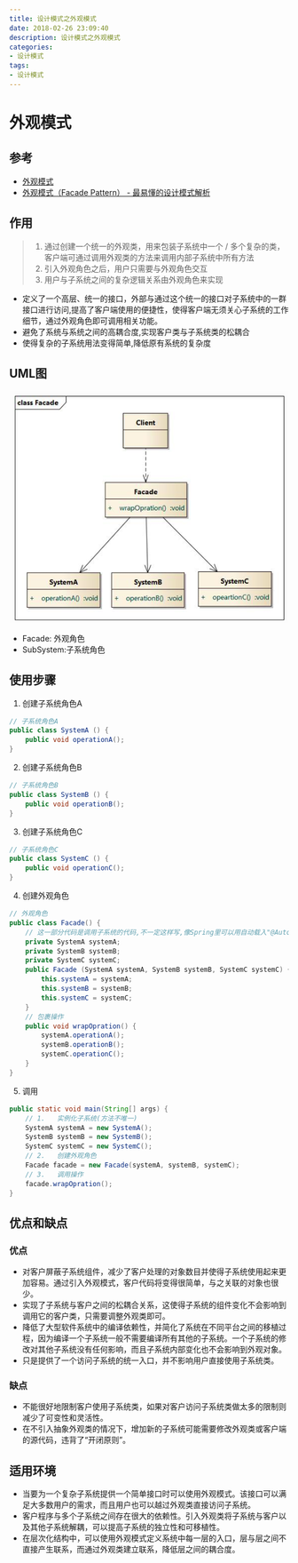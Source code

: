 ```yaml
---
title: 设计模式之外观模式
date: 2018-02-26 23:09:40
description: 设计模式之外观模式
categories:
- 设计模式
tags:
- 设计模式
---
```

#	外观模式

##	参考
+	[外观模式](https://design-patterns.readthedocs.io/zh_CN/latest/structural_patterns/facade.html#)
+	[外观模式（Facade Pattern） - 最易懂的设计模式解析](https://www.jianshu.com/p/1b027d9fc005)

##	作用
>	1.	通过创建一个统一的外观类，用来包装子系统中一个 / 多个复杂的类，客户端可通过调用外观类的方法来调用内部子系统中所有方法
>	2.	引入外观角色之后，用户只需要与外观角色交互
>	3.	用户与子系统之间的复杂逻辑关系由外观角色来实现

+	定义了一个高层、统一的接口，外部与通过这个统一的接口对子系统中的一群接口进行访问,提高了客户端使用的便捷性，使得客户端无须关心子系统的工作细节，通过外观角色即可调用相关功能。
+	避免了系统与系统之间的高耦合度,实现客户类与子系统类的松耦合
+	使得复杂的子系统用法变得简单,降低原有系统的复杂度

##	UML图
![](../images/2020/02/20200226003.png)
+	Facade: 外观角色
+	SubSystem:子系统角色

##	使用步骤
1.	创建子系统角色A
```JAVA
// 子系统角色A
public class SystemA () {
	public void operationA();
}
```
2.	创建子系统角色B
```JAVA
// 子系统角色B
public class SystemB () {
	public void operationB();
}
```
3.	创建子系统角色C
```JAVA
// 子系统角色C
public class SystemC () {
	public void operationC();
}
```
4.	创建外观角色
```JAVA
// 外观角色
public class Facade() {
	// 这一部分代码是调用子系统的代码,不一定这样写,像Spring里可以用自动载入"@Autowried"等注释进行注入,辨证的看就好
	private SystemA systemA;
	private SystemB systemB;
	private SystemC systemC;
	public Facade (SystemA systemA, SystemB systemB, SystemC systemC) {
		this.systemA = systemA;
		this.systemB = systemB;
		this.systemC = systemC;
	}
	// 包裹操作
	public void wrapOpration() {
		systemA.operationA();
		systemB.operationB();
		systemC.operationC();
	}
}
```
5.	调用
```JAVA
public static void main(String[] args) {
	// 1.	实例化子系统(方法不唯一)
	SystemA systemA = new SystemA();
	SystemB systemB = new SystemB();
	SystemC systemC = new SystemC();
	// 2.	创建外观角色
	Facade facade = new Facade(systemA, systemB, systemC);
	// 3.	调用操作
	facade.wrapOpration();
}
```

##	优点和缺点

###	优点
+	对客户屏蔽子系统组件，减少了客户处理的对象数目并使得子系统使用起来更加容易。通过引入外观模式，客户代码将变得很简单，与之关联的对象也很少。
+	实现了子系统与客户之间的松耦合关系，这使得子系统的组件变化不会影响到调用它的客户类，只需要调整外观类即可。
+	降低了大型软件系统中的编译依赖性，并简化了系统在不同平台之间的移植过程，因为编译一个子系统一般不需要编译所有其他的子系统。一个子系统的修改对其他子系统没有任何影响，而且子系统内部变化也不会影响到外观对象。
+	只是提供了一个访问子系统的统一入口，并不影响用户直接使用子系统类。

###	缺点
+	不能很好地限制客户使用子系统类，如果对客户访问子系统类做太多的限制则减少了可变性和灵活性。
+	在不引入抽象外观类的情况下，增加新的子系统可能需要修改外观类或客户端的源代码，违背了“开闭原则”。

##	适用环境
+	当要为一个复杂子系统提供一个简单接口时可以使用外观模式。该接口可以满足大多数用户的需求，而且用户也可以越过外观类直接访问子系统。
+	客户程序与多个子系统之间存在很大的依赖性。引入外观类将子系统与客户以及其他子系统解耦，可以提高子系统的独立性和可移植性。
+	在层次化结构中，可以使用外观模式定义系统中每一层的入口，层与层之间不直接产生联系，而通过外观类建立联系，降低层之间的耦合度。
